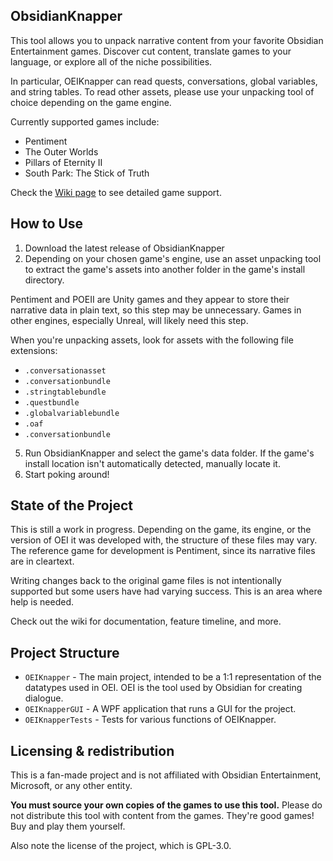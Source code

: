 ﻿## ObsidianKnapper

This tool allows you to unpack narrative content from your favorite Obsidian Entertainment games. Discover cut content, translate games to your language, or explore all of the niche possibilities.

In particular, OEIKnapper can read quests, conversations, global variables, and string tables. To read other assets, please use your unpacking tool of choice depending on the game engine.

Currently supported games include:
- Pentiment
- The Outer Worlds
- Pillars of Eternity II
- South Park: The Stick of Truth

Check the [Wiki page](https://github.com/jackburkhardt/ObsidianKnapper/wiki/Supported-Games) to see detailed game support.

## How to Use
1. Download the latest release of ObsidianKnapper
2. Depending on your chosen game's engine, use an asset unpacking tool to extract the game's assets into another folder in the game's install directory.

Pentiment and POEII are Unity games and they appear to store their narrative data in plain text, so this step may be unnecessary.
Games in other engines, especially Unreal, will likely need this step.

When you're unpacking assets, look for assets with the following file extensions:
- `.conversationasset`
- `.conversationbundle`
- `.stringtablebundle`
- `.questbundle`
- `.globalvariablebundle`
- `.oaf`
- `.conversationbundle`

5. Run ObsidianKnapper and select the game's data folder. If the game's install location isn't automatically detected, manually locate it.
6. Start poking around!

## State of the Project
This is still a work in progress. Depending on the game, its engine, or the version of OEI it was developed with, the structure of these files may vary. The reference game for development is Pentiment, since its narrative files are in cleartext.

Writing changes back to the original game files is not intentionally supported but some users have had varying success. This is an area where help is needed.

Check out the wiki for documentation, feature timeline, and more.

## Project Structure
- `OEIKnapper` - The main project, intended to be a 1:1 representation of the datatypes used in OEI. OEI is the tool used by Obsidian for creating dialogue.
- `OEIKnapperGUI` - A WPF application that runs a GUI for the project.
- `OEIKnapperTests` - Tests for various functions of OEIKnapper.

## Licensing & redistribution

This is a fan-made project and is not affiliated with Obsidian Entertainment, Microsoft, or any other entity.

**You must source your own copies of the games to use this tool.** Please do not distribute this tool with content from the games. They're good games! Buy and play them yourself.

Also note the license of the project, which is GPL-3.0. 
